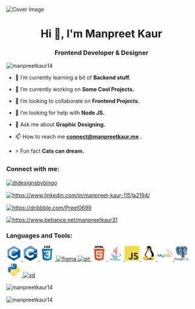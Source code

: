 ![Cover Image](https://nextshark.b-cdn.net/wp-content/uploads/2018/01/007.gif?width=1024&auto_optimize=medium)
<h1 align="center">Hi 👋, I'm Manpreet Kaur</h1>
<h3 align="center">Frontend Developer & Designer</h3>

<p align="left"> <img src="https://komarev.com/ghpvc/?username=manpreetkaur14&label=Profile%20views&color=0e75b6&style=flat" alt="manpreetkaur14" /> </p>

- 🔭 I’m currently learning a bit of **Backend stuff.**

- 🌱 I’m currently working on **Some Cool Projects.**

- 👯 I’m looking to collaborate on **Frontend Projects.**

- 🤝 I’m looking for help with **Node JS.**

- 💬 Ask me about **Graphic Designing.**

- 📫 How to reach me **connect@manpreetkaur.me .**

- ⚡ Fun fact **Cats can dream.**

<h3 align="left">Connect with me:</h3>
<p align="left">
  
<a href="https://twitter.com/@designsbybingo" target="blank"><img align="center" src="https://raw.githubusercontent.com/rahuldkjain/github-profile-readme-generator/master/src/images/icons/Social/twitter.svg" alt="@designsbybingo" height="30" width="40" /></a>

<a href="https://www.linkedin.com/in/manpreet-kaur-1151a2194/" target="blank"><img align="center" src="https://raw.githubusercontent.com/rahuldkjain/github-profile-readme-generator/master/src/images/icons/Social/linked-in-alt.svg" alt="https://www.linkedin.com/in/manpreet-kaur-1151a2194/" height="30" width="40" /></a>
</p>

<a href="https://dribbble.com/Preet0699" target="blank"><img align="center" src="https://www.google.com/url?sa=i&url=https%3A%2F%2Ficon-icons.com%2Ficon%2Fdribble-logo%2F154493&psig=AOvVaw2ZIWUH9mOCChGL65dHfIjk&ust=1710622337191000&source=images&cd=vfe&opi=89978449&ved=0CBMQjRxqFwoTCKCQ3_eS94QDFQAAAAAdAAAAABAE" alt="https://dribbble.com/Preet0699" height="30" width="40" /></a>
</p>

<a href="https://www.behance.net/manpreetkaur31" target="blank"><img align="center" src="https://raw.githubusercontent.com/rahuldkjain/github-profile-readme-generator/master/src/images/icons/Social/linked-in-alt.svg" alt="https://www.behance.net/manpreetkaur31" height="30" width="40" /></a>
</p>

<h3 align="left">Languages and Tools:</h3>
<p align="left"> <a href="https://www.cprogramming.com/" target="_blank" rel="noreferrer"> <img src="https://raw.githubusercontent.com/devicons/devicon/master/icons/c/c-original.svg" alt="c" width="40" height="40"/> </a> <a href="https://www.w3schools.com/cpp/" target="_blank" rel="noreferrer"> <img src="https://raw.githubusercontent.com/devicons/devicon/master/icons/cplusplus/cplusplus-original.svg" alt="cplusplus" width="40" height="40"/> </a> <a href="https://www.w3schools.com/css/" target="_blank" rel="noreferrer"> <img src="https://raw.githubusercontent.com/devicons/devicon/master/icons/css3/css3-original-wordmark.svg" alt="css3" width="40" height="40"/> </a> <a href="https://www.figma.com/" target="_blank" rel="noreferrer"> <img src="https://www.vectorlogo.zone/logos/figma/figma-icon.svg" alt="figma" width="40" height="40"/> </a> <a href="https://git-scm.com/" target="_blank" rel="noreferrer"> <img src="https://www.vectorlogo.zone/logos/git-scm/git-scm-icon.svg" alt="git" width="40" height="40"/> </a> <a href="https://www.w3.org/html/" target="_blank" rel="noreferrer"> <img src="https://raw.githubusercontent.com/devicons/devicon/master/icons/html5/html5-original-wordmark.svg" alt="html5" width="40" height="40"/> </a> <a href="https://www.java.com" target="_blank" rel="noreferrer"> <img src="https://raw.githubusercontent.com/devicons/devicon/master/icons/java/java-original.svg" alt="java" width="40" height="40"/> </a> <a href="https://developer.mozilla.org/en-US/docs/Web/JavaScript" target="_blank" rel="noreferrer"> <img src="https://raw.githubusercontent.com/devicons/devicon/master/icons/javascript/javascript-original.svg" alt="javascript" width="40" height="40"/> </a> <a href="https://www.linux.org/" target="_blank" rel="noreferrer"> <img src="https://raw.githubusercontent.com/devicons/devicon/master/icons/linux/linux-original.svg" alt="linux" width="40" height="40"/> </a> <a href="https://www.mysql.com/" target="_blank" rel="noreferrer"> <img src="https://raw.githubusercontent.com/devicons/devicon/master/icons/mysql/mysql-original-wordmark.svg" alt="mysql" width="40" height="40"/> </a> <a href="https://www.postgresql.org" target="_blank" rel="noreferrer"> <img src="https://raw.githubusercontent.com/devicons/devicon/master/icons/postgresql/postgresql-original-wordmark.svg" alt="postgresql" width="40" height="40"/> </a> <a href="https://www.python.org" target="_blank" rel="noreferrer"> <img src="https://raw.githubusercontent.com/devicons/devicon/master/icons/python/python-original.svg" alt="python" width="40" height="40"/> </a> <a href="https://www.adobe.com/products/xd.html" target="_blank" rel="noreferrer"> <img src="https://cdn.worldvectorlogo.com/logos/adobe-xd.svg" alt="xd" width="40" height="40"/> </a> </p>

<p><img align="center" src="https://github-readme-stats.vercel.app/api/top-langs?username=manpreetkaur14&show_icons=true&locale=en&layout=compact" alt="manpreetkaur14" /></p>

<p><img align="center" src="https://github-readme-streak-stats.herokuapp.com/?user=manpreetkaur14&" alt="manpreetkaur14" /></p>
